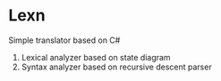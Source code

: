 # Lexn
Simple translator based on C# 

1) Lexical analyzer based on state diagram
2) Syntax analyzer based on recursive descent parser
